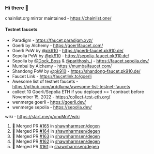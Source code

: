 ### Hi there 👋

chainlist.org mirror maintained - https://chainlist.one/

#### Testnet faucets
- Paradigm - https://faucet.paradigm.xyz/
- Goerli by Alchemy - https://goerlifaucet.com/
- Goerli PoW by [@pk910](https://github.com/pk910/PoWFaucet) - https://goerli-faucet.pk910.de/
- Sepolia PoW by [@pk910](https://github.com/pk910/PoWFaucet) - https://sepolia-faucet.pk910.de/
- Sepolia by [@Dock_Boss](https://twitter.com/Dock_Boss) & [@parithosh_j](https://twitter.com/parithosh_j) - https://faucet.sepolia.dev/
- Mumbai by Alchemy - https://mumbaifaucet.com/
- Shandong PoW by [@pk910](https://github.com/pk910/PoWFaucet) - https://shandong-faucet.pk910.de/ 
- Faucet Link - https://faucetlink.to/goerli
- Awesome list of testnet faucets - https://github.com/arddluma/awesome-list-testnet-faucets
- collect 10 Goerli/Sepolia ETH if you deployed >= 1 contract before November 15, 2022 - https://collect-test-eth.org/
- wenmerge goerli - https://goerli.dev/
- wenmerge sepolia - https://sepolia.dev/ 

wiki - https://start.me/p/onpMnY/wiki

<!--START_SECTION:activity-->
1. 🎉 Merged PR [#165](https://github.com/shawnharmsen/degen/pull/165) in [shawnharmsen/degen](https://github.com/shawnharmsen/degen)
2. 🎉 Merged PR [#164](https://github.com/shawnharmsen/degen/pull/164) in [shawnharmsen/degen](https://github.com/shawnharmsen/degen)
3. 🎉 Merged PR [#163](https://github.com/shawnharmsen/degen/pull/163) in [shawnharmsen/degen](https://github.com/shawnharmsen/degen)
4. 🎉 Merged PR [#162](https://github.com/shawnharmsen/degen/pull/162) in [shawnharmsen/degen](https://github.com/shawnharmsen/degen)
5. 🎉 Merged PR [#161](https://github.com/shawnharmsen/degen/pull/161) in [shawnharmsen/degen](https://github.com/shawnharmsen/degen)
<!--END_SECTION:activity-->

